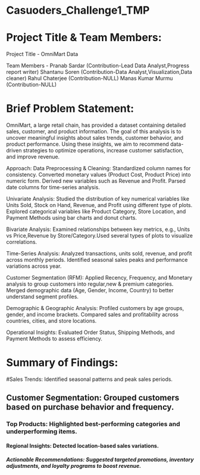 # Casuoders_Challenge1_TMP
# Project Title \& Team Members:
 Project Title - OmniMart Data

Team Members - Pranab Sardar   (Contribution-Lead Data Analyst,Progress report writer)
               Shantanu Soren  (Contribution-Data Analyst,Visualization,Data cleaner)
               Rahul Chaterjee  (Contribution-NULL)
               Manas Kumar Murmu (Contribution-NULL)

# Brief Problem Statement:
OmniMart, a large retail chain, has provided a dataset containing detailed sales, customer, and product information. The goal of this analysis is to uncover meaningful insights about sales trends, customer behavior, and product performance. Using these insights, we aim to recommend data-driven strategies to optimize operations, increase customer satisfaction, and improve revenue.


Approach:
Data Preprocessing & Cleaning:
Standardized column names for consistency.
Converted monetary values (Product Cost, Product Price) into numeric form.
Derived new variables such as Revenue and Profit.
Parsed date columns for time-series analysis.

Univariate Analysis:
Studied the distribution of key numerical variables like Units Sold, Stock on Hand, Revenue, and Profit using different type of plots.
Explored categorical variables like Product Category, Store Location, and Payment Methods using bar charts and donut charts.

Bivariate Analysis:
Examined relationships between key metrics, e.g., Units vs Price,Revenue by Store/Category.Used several types of plots to visualize correlations.

Time-Series Analysis:
Analyzed transactions, units sold, revenue, and profit across monthly periods.
Identified seasonal sales peaks and performance variations across year.

Customer Segmentation (RFM):
Applied Recency, Frequency, and Monetary analysis to group customers into regular,new & premium categories.
Merged demographic data (Age, Gender, Income, Country) to better understand segment profiles.

Demographic & Geographic Analysis:
Profiled customers by age groups, gender, and income brackets.
Compared sales and profitability across countries, cities, and store locations.

Operational Insights:
Evaluated Order Status, Shipping Methods, and Payment Methods to assess efficiency.

# Summary of Findings:

#Sales Trends: Identified seasonal patterns and peak sales periods.
## Customer Segmentation: Grouped customers based on purchase behavior and frequency.
### Top Products: Highlighted best-performing categories and underperforming items.
#### Regional Insights: Detected location-based sales variations.
##### Actionable Recommendations: Suggested targeted promotions, inventory adjustments, and loyalty programs to boost revenue.

